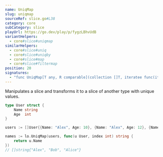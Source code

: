 ```yaml
---
name: UniqMap
slug: uniqmap
sourceRef: slice.go#L38
category: core
subCategory: slice
playUrl: https://go.dev/play/p/fygzLBhvUdB
variantHelpers:
  - core#slice#uniqmap
similarHelpers:
  - core#slice#uniq
  - core#slice#uniqby
  - core#slice#map
  - core#slice#filtermap
position: 20
signatures:
  - "func UniqMap[T any, R comparable](collection []T, iteratee func(item T, index int) R) []R"
---
```


Manipulates a slice and transforms it to a slice of another type with unique values.

```go
type User struct {
    Name string
    Age  int
}

users := []User{{Name: "Alex", Age: 10}, {Name: "Alex", Age: 12}, {Name: "Bob", Age: 11}, {Name: "Alice", Age: 20}}

names := lo.UniqMap(users, func(u User, index int) string {
    return u.Name
})
// []string{"Alex", "Bob", "Alice"}
```


